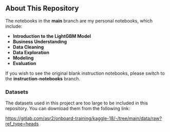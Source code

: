 ## About This Repository

The notebooks in the **main** branch are my personal notebooks, which include:

- **Introduction to the LightGBM Model**
- **Business Understanding**
- **Data Cleaning**
- **Data Exploration**
- **Modeling**
- **Evaluation**

If you wish to see the original blank instruction notebooks, please switch to the **instruction-notebooks** branch.

### Datasets

The datasets used in this project are too large to be included in this repository. You can download them from the following link:

https://gitlab.com/asr2/onboard-training/kaggle-18/-/tree/main/data/raw?ref_type=heads
